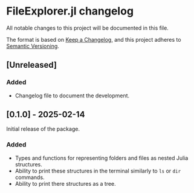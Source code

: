 # FileExplorer.jl changelog

All notable changes to this project will be documented in this file.

The format is based on [Keep a Changelog](https://keepachangelog.com/en/1.0.0/),
and this project adheres to [Semantic Versioning](https://semver.org/spec/v2.0.0.html).

## [Unreleased]

### Added
- Changelog file to document the development.

## [0.1.0] - 2025-02-14
Initial release of the package.

### Added
- Types and functions for representing folders and files as nested Julia structures.
- Ability to print these structures in the terminal similarly to `ls` or `dir` commands.
- Ability to print there structures as a tree.